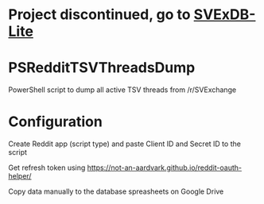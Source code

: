 # Project discontinued, go to [SVExDB-Lite](https://github.com/Cu3PO42/SVExDB-Lite)

# PSRedditTSVThreadsDump
PowerShell script to dump all active TSV threads from /r/SVExchange

# Configuration
Create Reddit app (script type) and paste Client ID and Secret ID to the script

Get refresh token using https://not-an-aardvark.github.io/reddit-oauth-helper/

Copy data manually to the database spreasheets on Google Drive


